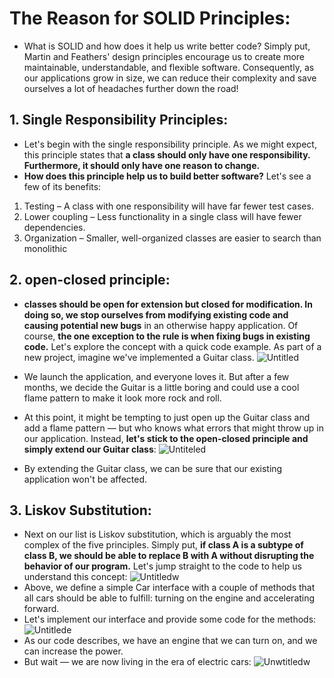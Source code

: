 # The Reason for SOLID Principles:
- What is SOLID and how does it help us write better code? Simply put, Martin and Feathers' design principles encourage us to create more maintainable, understandable, and flexible software. Consequently, as our applications grow in size, we can reduce their complexity and save ourselves a lot of headaches further down the road!

## 1. Single Responsibility Principles:
- Let's begin with the single responsibility principle. As we might expect, this principle states that **a class should only have one responsibility. Furthermore, it should only have one reason to change.**
- **How does this principle help us to build better software?** Let's see a few of its benefits:
1. Testing – A class with one responsibility will have far fewer test cases.
2. Lower coupling – Less functionality in a single class will have fewer dependencies.
3. Organization – Smaller, well-organized classes are easier to search than monolithic

## 2. open-closed principle:
- **classes should be open for extension but closed for modification. In doing so, we stop ourselves from modifying existing code and causing potential new bugs** in an otherwise happy application.
Of course, **the one exception to the rule is when fixing bugs in existing code.**
Let's explore the concept with a quick code example. As part of a new project, imagine we've implemented a Guitar class.
![Untitled](https://github.com/NourhanSaeed707/SOLID-Principles-Java/assets/64387352/4baef784-bbc1-4bd8-a7dc-dac7daeac3f8)

- We launch the application, and everyone loves it. But after a few months, we decide the Guitar is a little boring and could use a cool flame pattern to make it look more rock and roll.
- At this point, it might be tempting to just open up the Guitar class and add a flame pattern — but who knows what errors that might throw up in our application.
Instead, **let's stick to the open-closed principle and simply extend our Guitar class**:
![Untiteled](https://github.com/NourhanSaeed707/SOLID-Principles-Java/assets/64387352/387bb1c1-bdd3-4084-a67d-afc2e8c47b2e)
- By extending the Guitar class, we can be sure that our existing application won't be affected.

## 3. Liskov Substitution:
- Next on our list is Liskov substitution, which is arguably the most complex of the five principles. Simply put, **if class A is a subtype of class B, we should be able to replace B with A without disrupting the behavior of our program.**
Let's jump straight to the code to help us understand this concept:
![Untitledw](https://github.com/NourhanSaeed707/SOLID-Principles-Java/assets/64387352/83b79645-e841-4d41-91ae-deb17a0f750f)
- Above, we define a simple Car interface with a couple of methods that all cars should be able to fulfill: turning on the engine and accelerating forward.
- Let's implement our interface and provide some code for the methods:
![Untitlede](https://github.com/NourhanSaeed707/SOLID-Principles-Java/assets/64387352/784fc83c-f35f-446a-a02a-6ccdafc788c7)
- As our code describes, we have an engine that we can turn on, and we can increase the power.
- But wait — we are now living in the era of electric cars:
![Unwtitledw](https://github.com/NourhanSaeed707/SOLID-Principles-Java/assets/64387352/fd4dc15b-7b97-4e00-9433-25d7b0d9b11d)





